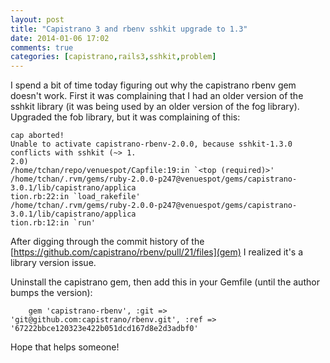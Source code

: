 ```yaml
---
layout: post
title: "Capistrano 3 and rbenv sshkit upgrade to 1.3"
date: 2014-01-06 17:02
comments: true
categories: [capistrano,rails3,sshkit,problem]
---
```

I spend a bit of time today figuring out why the capistrano rbenv gem doesn't work. First it was complaining that I had an older version of the sshkit library (it was being used by an older version of the fog library). Upgraded the fob library, but it was complaining of this:
```
cap aborted!
Unable to activate capistrano-rbenv-2.0.0, because sshkit-1.3.0 conflicts with sshkit (~> 1.
2.0)
/home/tchan/repo/venuespot/Capfile:19:in `<top (required)>'
/home/tchan/.rvm/gems/ruby-2.0.0-p247@venuespot/gems/capistrano-3.0.1/lib/capistrano/applica
tion.rb:22:in `load_rakefile'
/home/tchan/.rvm/gems/ruby-2.0.0-p247@venuespot/gems/capistrano-3.0.1/lib/capistrano/applica
tion.rb:12:in `run'
```

After digging through the commit history of the [https://github.com/capistrano/rbenv/pull/21/files](gem) I realized it's a library version issue.

Uninstall the capistrano gem, then add this in your Gemfile (until the author bumps the version):

```
    gem 'capistrano-rbenv', :git => 'git@github.com:capistrano/rbenv.git', :ref => '67222bbce120323e422b051dcd167d8e2d3adbf0'
```

Hope that helps someone!
